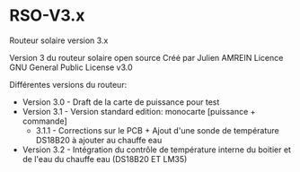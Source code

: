 # RSO-V3.x
Routeur solaire version 3.x

Version 3 du routeur solaire open source
Créé par Julien AMREIN
Licence GNU  General Public License v3.0

Différentes versions du routeur:
  - Version 3.0 - Draft de la carte de puissance pour test
  - Version 3.1 - Version standard edition: monocarte [puissance + commande]
	- 3.1.1 - Corrections sur le PCB + Ajout d'une sonde de température DS18B20 à ajouter au chauffe eau
  - Version 3.2 - Intégration du contrôle de température interne du boitier et de l'eau du chauffe eau (DS18B20 ET LM35)
